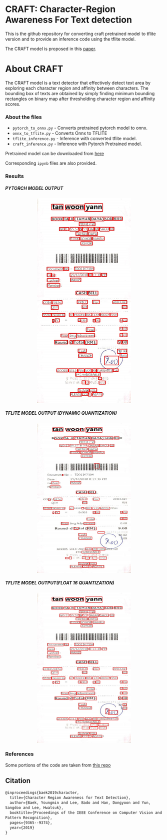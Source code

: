 # CRAFT: Character-Region Awareness For Text detection

This is the github repository for converting craft pretrained model to tflite version and to provide an inference code using the tflite model.

The CRAFT model is proposed in this [paper](https://arxiv.org/abs/1904.01941).

# About CRAFT

The CRAFT model is a text detector that effectively detect text area by exploring each character region and affinity between characters. The bounding box of texts are obtained by simply finding minimum bounding rectangles on binary map after thresholding character region and affinity scores.


### About the files

 - `pytorch_to_onnx.py` - Converts pretrained pytorch model to onnx.
 - `onnx_to_tflite.py` - Converts Onnx to TFLITE
 - `tflite_inference.py` - Inference with converted tflite model.
 - `craft_inference.py` - Inference with Pytorch Pretrained model.
 
 Pretrained model can be downloaded from [here](https://drive.google.com/uc?export=download&id=1Jk4eGD7crsqCCg9C9VjCLkMN3ze8kutZ)
 
 Corresponding `ipynb` files are also provided.
 
 ### Results
 
 ##### PYTORCH MODEL OUTPUT                                                  
 
 <div align=center><img src="./result/res_000.jpg" width="300"/></div>
 
 ##### TFLITE MODEL OUTPUT (DYNAMIC QUANTIZATION)
 
 <div align=center><img src="./result/tflite_inference.jpg" width="300"/></div> 
 
 ##### TFLITE MODEL OUTPUT(FLOAT 16 QUANTIZATION)
 
 <div align=center><img src="./scripts/result/res_000.jpg" width="300"/></div> 
 
### References

Some portions of the code are taken from [this repo](https://github.com/clovaai/CRAFT-pytorch)

## Citation
```
@inproceedings{baek2019character,
  title={Character Region Awareness for Text Detection},
  author={Baek, Youngmin and Lee, Bado and Han, Dongyoon and Yun, Sangdoo and Lee, Hwalsuk},
  booktitle={Proceedings of the IEEE Conference on Computer Vision and Pattern Recognition},
  pages={9365--9374},
  year={2019}
}
```
